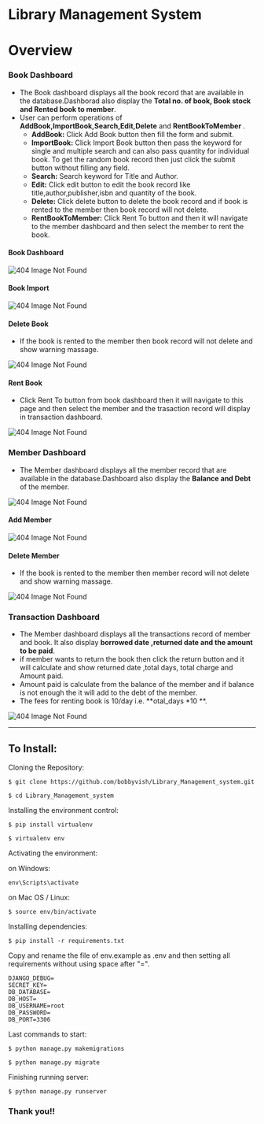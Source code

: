 # Library Management System


# Overview

### Book Dashboard
* The Book dashboard displays all the book record that are available in the database.Dashborad also display the **Total no. of book, Book stock and Rented book to member**.
* User can perform operations of **AddBook,ImportBook,Search,Edit,Delete** and **RentBookToMember** .
    * **AddBook:** Click Add Book button then fill the form and submit. 
    * **ImportBook:** Click Import Book button then pass the keyword for single and multiple search and can also pass quantity for individual book. To get the random book record then just click the submit button without filling any field.
    * **Search:** Search keyword for Title and Author.
    * **Edit:** Click edit button to edit the book record like title,author,publisher,isbn and quantity of the book.
    * **Delete:** Click delete button to delete the book record and if book is rented to the member then book record will not delete.
    * **RentBookToMember:** Click Rent To button and then it will navigate to the member dashboard and then select the member to rent the book.

#### Book Dashboard
![404 Image Not Found](https://github.com/bobbyvish/Library_Management_system/blob/master/images/Book.png)

#### Book Import
![404 Image Not Found](https://github.com/bobbyvish/Library_Management_system/blob/master/images/BookImport.png)

#### Delete Book
* If the book is rented to the member then book record will not delete and show warning massage.

![404 Image Not Found](https://github.com/bobbyvish/Library_Management_system/blob/master/images/BookDelete.png)

#### Rent Book
* Click Rent To button from book dashboard then it will navigate to this page and then select the member and the trasaction record will display in transaction dashboard.

![404 Image Not Found](https://github.com/bobbyvish/Library_Management_system/blob/master/images/BookRentto.png)

### Member Dashboard
* The Member dashboard displays all the member record that are available in the database.Dashboard also display the **Balance and Debt** of the member.

![404 Image Not Found](https://github.com/bobbyvish/Library_Management_system/blob/master/images/Member.png)

#### Add Member
![404 Image Not Found](https://github.com/bobbyvish/Library_Management_system/blob/master/images/MemberAdd.png)

#### Delete Member
* If the book is rented to the member then member record will not delete and show warning massage.

![404 Image Not Found](https://github.com/bobbyvish/Library_Management_system/blob/master/images/MemberDelete.png)

### Transaction Dashboard
* The Member dashboard displays all the transactions record of member and book. It also display  **borrowed date ,returned date and the amount to be paid**.
* if member wants to return the book then click the return button and it will calculate and show returned date ,total days, total charge and Amount paid. 
* Amount paid is calculate from the balance of the member and if balance is not enough the it will add to the debt of the member.
* The fees for renting book is 10/day i.e.  **otal_days *10 **.

![404 Image Not Found](https://github.com/bobbyvish/Library_Management_system/blob/master/images/Transactions.png)

---

## To Install:

Cloning the Repository:

```
$ git clone https://github.com/bobbyvish/Library_Management_system.git

$ cd Library_Management_system 

```

Installing the environment control:

```
$ pip install virtualenv

$ virtualenv env

```

Activating the environment:

on Windows:
```
env\Scripts\activate

```
on Mac OS / Linux:
```
$ source env/bin/activate

```

Installing dependencies:

```
$ pip install -r requirements.txt

```

Copy and rename the file of env.example as .env and then setting all requirements without using space after "=".

```
DJANGO_DEBUG=
SECRET_KEY=
DB_DATABASE=
DB_HOST=
DB_USERNAME=root
DB_PASSWORD=
DB_PORT=3306

```

Last commands to start:

```
$ python manage.py makemigrations

$ python manage.py migrate

```

Finishing running server:

```
$ python manage.py runserver

```

### Thank you!!
